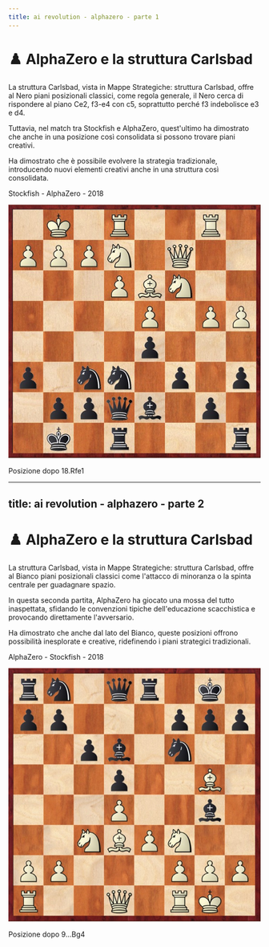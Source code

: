 ```yaml
---
title: ai revolution - alphazero - parte 1
---
```


# ♟️ AlphaZero e la struttura Carlsbad

<div class="grid grid-cols-2 gap-4 items-center mt-4">

  <div class="text-left">
    <p class="mt-2 text-sm text-gray-600 dark:text-gray-400">
    La struttura Carlsbad, vista in <span class="text-blue-400 font-semibold">Mappe Strategiche: struttura Carlsbad</span>, offre al Nero piani posizionali classici, come regola generale, il Nero cerca di rispondere al piano Ce2, f3-e4 con c5, soprattutto perché f3 indebolisce e3 e d4.
    </p>
    <p class="mt-2 text-sm text-gray-600 dark:text-gray-400">
    Tuttavia, nel match tra Stockfish e AlphaZero, quest'ultimo ha dimostrato che anche in una posizione così consolidata si possono trovare piani creativi.
    </p>
    <p class="mt-2 text-sm text-gray-600 dark:text-gray-400">
    Ha dimostrato che è possibile evolvere la strategia tradizionale, introducendo nuovi elementi creativi anche in una struttura così consolidata.
    </p>
  </div>
  <div v-click="1" class="flex flex-col items-center">
    <p class="text-sm font-semibold text-gray-500">Stockfish - AlphaZero - 2018</p>
    <div class="relative flex flex-col items-center">
      <img src="../images/stockfish-alphazero-2018.jpg" alt="Diagramma 1" class="w-64 h-64 object-cover rounded-lg shadow-md border-2 border-gray-300" />
      <p class="mt-2 text-xs">Posizione dopo 18.Rfe1</p>
    </div>
  </div>
</div>

<Footer />

---
title: ai revolution - alphazero - parte 2
---

# ♟️ AlphaZero e la struttura Carlsbad

<div class="grid grid-cols-2 gap-4 items-center mt-4">
   
  <div class="text-left" >
    <p class="mt-2 text-sm text-gray-600 dark:text-gray-400">
      La struttura Carlsbad, vista in <span class="text-blue-400 font-semibold">Mappe Strategiche: struttura Carlsbad</span>, offre al Bianco piani posizionali classici come l'attacco di minoranza o la spinta centrale per guadagnare spazio.
    </p>
    <p class="mt-2 text-sm text-gray-600 dark:text-gray-400">
      In questa seconda partita, <span class="font-semibold text-blue-500">AlphaZero</span> ha giocato una mossa del tutto inaspettata, sfidando le convenzioni tipiche dell'educazione scacchistica e provocando direttamente l'avversario. 
    </p>
    <p class="mt-2 text-sm text-gray-600 dark:text-gray-400">
      Ha dimostrato che anche dal lato del Bianco, queste posizioni offrono possibilità inesplorate e creative, ridefinendo i piani strategici tradizionali.
    </p>
  </div>
  <div v-click="1" class="flex flex-col items-center">
    <p class="text-sm font-semibold text-gray-500">AlphaZero - Stockfish - 2018</p>
    <div class="relative flex flex-col items-center">
      <img src="../images/alphazero-stockfish-2018.jpg" alt="Diagramma 2" class="w-64 h-64 object-cover rounded-lg shadow-md border-2 border-gray-300" />
      <p class="mt-2 text-xs">Posizione dopo 9...Bg4</p>
    </div>
  </div> 
</div>

<Footer />

